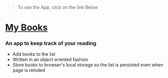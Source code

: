 > To use the App, click on the  link Below

# [My Books](https://aman-maharshi.github.io/vanilla-js/booklist-app/)

### An app to keep track of your reading 

* Add books to the list
* Written in an object oriented fashion
* Store books to browser's local storage so the list is persisted even when page is reloded
